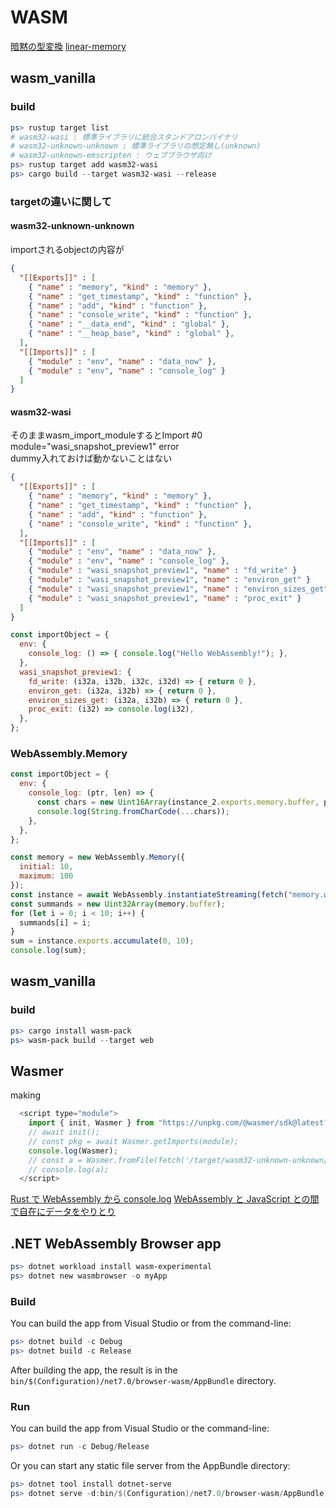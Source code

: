 # WASM

[暗黙の型変換](https://wasm-dev-book.netlify.app/hello-wasm.html#%E6%9A%97%E9%BB%99%E3%81%AE%E5%9E%8B%E5%A4%89%E6%8F%9B)
[linear-memory](https://rustwasm.github.io/docs/book/what-is-webassembly.html#linear-memory)

## wasm_vanilla

### build

```ps1
ps> rustup target list
# wasm32-wasi : 標準ライブラリに統合スタンドアロンバイナリ
# wasm32-unknown-unknown : 標準ライブラリの想定無し(unknown)
# wasm32-unknown-emscripten : ウェブブラウザ向け
ps> rustup target add wasm32-wasi
ps> cargo build --target wasm32-wasi --release
```

### targetの違いに関して

#### wasm32-unknown-unknown

importされるobjectの内容が

```json
{
  "[[Exports]]" : [
    { "name" : "memory", "kind" : "memory" },
    { "name" : "get_timestamp", "kind" : "function" },
    { "name" : "add", "kind" : "function" },
    { "name" : "console_write", "kind" : "function" },
    { "name" : "__data_end", "kind" : "global" },
    { "name" : "__heap_base", "kind" : "global" },
  ],
  "[[Imports]]" : [
    { "module" : "env", "name" : "data_now" },
    { "module" : "env", "name" : "console_log" }
  ]
}
```

#### wasm32-wasi

そのままwasm_import_moduleするとImport #0 module="wasi_snapshot_preview1" error  
dummy入れておけば動かないことはない

```json
{
  "[[Exports]]" : [
    { "name" : "memory", "kind" : "memory" },
    { "name" : "get_timestamp", "kind" : "function" },
    { "name" : "add", "kind" : "function" },
    { "name" : "console_write", "kind" : "function" },
  ],
  "[[Imports]]" : [
    { "module" : "env", "name" : "data_now" },
    { "module" : "env", "name" : "console_log" },
    { "module" : "wasi_snapshot_preview1", "name" : "fd_write" }
    { "module" : "wasi_snapshot_preview1", "name" : "environ_get" }
    { "module" : "wasi_snapshot_preview1", "name" : "environ_sizes_get" }
    { "module" : "wasi_snapshot_preview1", "name" : "proc_exit" }
  ]
}
```

```javascript
const importObject = {
  env: {
    console_log: () => { console.log("Hello WebAssembly!"); },
  },
  wasi_snapshot_preview1: {
    fd_write: (i32a, i32b, i32c, i32d) => { return 0 },
    environ_get: (i32a, i32b) => { return 0 },
    environ_sizes_get: (i32a, i32b) => { return 0 },
    proc_exit: (i32) => console.log(i32),
  },
};
```

### WebAssembly.Memory

```javascript
const importObject = {
  env: {
    console_log: (ptr, len) => {
      const chars = new Uint16Array(instance_2.exports.memory.buffer, ptr, len);
      console.log(String.fromCharCode(...chars));
    },
  },
};
```

```javascript
const memory = new WebAssembly.Memory({
  initial: 10,
  maximum: 100
});
const instance = await WebAssembly.instantiateStreaming(fetch("memory.wasm"), { js: { mem: memory } })
const summands = new Uint32Array(memory.buffer);
for (let i = 0; i < 10; i++) {
  summands[i] = i;
}
sum = instance.exports.accumulate(0, 10);
console.log(sum);
```

## wasm_vanilla

### build

```ps1
ps> cargo install wasm-pack
ps> wasm-pack build --target web
```

## Wasmer

making

```javascript
  <script type="module">
    import { init, Wasmer } from "https://unpkg.com/@wasmer/sdk@latest?module";
    // await init();
    // const pkg = await Wasmer.getImports(module);
    console.log(Wasmer);
    // const a = Wasmer.fromFile(fetch('/target/wasm32-unknown-unknown/release/wasm_vanilla.wasm'))
    // console.log(a);
  </script>
```

[Rust で WebAssembly から console.log](https://zenn.dev/a24k/articles/20221012-wasmple-simple-console)
[WebAssembly と JavaScript との間で自在にデータをやりとり](https://zenn.dev/a24k/articles/20221107-wasmple-passing-buffer)

## .NET WebAssembly Browser app

```ps1
ps> dotnet workload install wasm-experimental
ps> dotnet new wasmbrowser -o myApp
```

### Build

You can build the app from Visual Studio or from the command-line:

```ps1
ps> dotnet build -c Debug
ps> dotnet build -c Release
```

After building the app, the result is in the `bin/$(Configuration)/net7.0/browser-wasm/AppBundle` directory.

### Run

You can build the app from Visual Studio or the command-line:

```ps1
ps> dotnet run -c Debug/Release
```

Or you can start any static file server from the AppBundle directory:

```ps1
ps> dotnet tool install dotnet-serve
ps> dotnet serve -d:bin/$(Configuration)/net7.0/browser-wasm/AppBundle
```